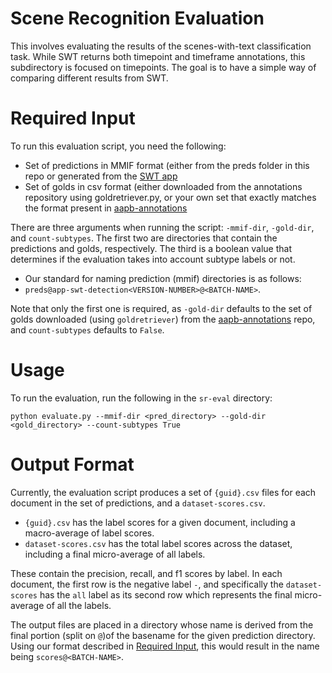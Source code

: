 # Scene Recognition Evaluation
This involves evaluating the results of the scenes-with-text classification task. While SWT returns both timepoint and
timeframe annotations, this subdirectory is focused on timepoints.
The goal is to have a simple way of comparing different results from SWT. 

# Required Input
To run this evaluation script, you need the following:

* Set of predictions in MMIF format (either from the preds folder in this repo
or generated from the [SWT app](https://github.com/clamsproject/app-swt-detection/tree/6b12498fc596327ec47933b7f785044da2f8cf2f)
* Set of golds in csv format (either downloaded from the annotations repository
using goldretriever.py, or your own set that exactly matches the format present in [aapb-annotations](https://github.com/clamsproject/aapb-annotations/tree/9cbe41aa124da73a0158bfc0b4dbf8bafe6d460d/scene-recognition/golds)

There are three arguments when running the script: `-mmif-dir`, `-gold-dir`, and `count-subtypes`.
The first two are directories that contain the predictions and golds, respectively. The third is a boolean value that
determines if the evaluation takes into account subtype labels or not.
* Our standard for naming prediction (mmif) directories is as follows:
* `preds@app-swt-detection<VERSION-NUMBER>@<BATCH-NAME>`.

Note that only the first one is required, as `-gold-dir` defaults to the set of golds downloaded (using `goldretriever`)
from the [aapb-annotations](https://github.com/clamsproject/aapb-annotations/tree/9cbe41aa124da73a0158bfc0b4dbf8bafe6d460d/scene-recognition/golds) repo,
and `count-subtypes` defaults to `False`.

# Usage
To run the evaluation, run the following in the `sr-eval` directory:
```
python evaluate.py --mmif-dir <pred_directory> --gold-dir <gold_directory> --count-subtypes True
```

# Output Format
Currently, the evaluation script produces a set of `{guid}.csv` files for each document in the set of predictions, and a
`dataset-scores.csv`.
* `{guid}.csv` has the label scores for a given document, including a macro-average of label scores.
* `dataset-scores.csv` has the total label scores across the dataset, including a final micro-average of all labels.

These contain the precision, recall, and f1 scores by label. In each document, the first row 
is the negative label `-`, and specifically the `dataset-scores` has the `all` label as its second row which
represents the final micro-average of all the labels.

The output files are placed in a directory whose name is derived from the final portion (split on `@`)of the basename 
for the given prediction directory. Using our format described in [Required Input](#required-input), this would result
in the name being `scores@<BATCH-NAME>`.
